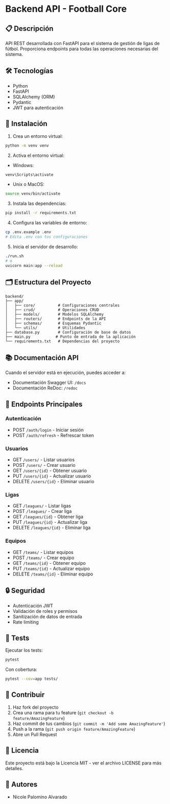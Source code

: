 # Backend API - Football Core

## 📋 Descripción

API REST desarrollada con FastAPI para el sistema de gestión de ligas de fútbol. Proporciona endpoints para todas las operaciones necesarias del sistema.

## 🛠️ Tecnologías

- Python
- FastAPI
- SQLAlchemy (ORM)
- Pydantic
- JWT para autenticación

## 🚀 Instalación

1. Crea un entorno virtual:
```bash
python -m venv venv
```

2. Activa el entorno virtual:
- Windows:
```bash
venv\Scripts\activate
```
- Unix o MacOS:
```bash
source venv/bin/activate
```

3. Instala las dependencias:
```bash
pip install -r requirements.txt
```

4. Configura las variables de entorno:
```bash
cp .env.example .env
# Edita .env con tus configuraciones
```

5. Inicia el servidor de desarrollo:
```bash
./run.sh
# o
uvicorn main:app --reload
```

## 🗂️ Estructura del Proyecto

```
backend/
├── app/
│   ├── core/          # Configuraciones centrales
│   ├── crud/          # Operaciones CRUD
│   ├── models/        # Modelos SQLAlchemy
│   ├── routers/       # Endpoints de la API
│   ├── schemas/       # Esquemas Pydantic
│   └── utils/         # Utilidades
├── database.py        # Configuración de base de datos
├── main.py           # Punto de entrada de la aplicación
└── requirements.txt   # Dependencias del proyecto
```

## 📚 Documentación API

Cuando el servidor está en ejecución, puedes acceder a:

- Documentación Swagger UI: `/docs`
- Documentación ReDoc: `/redoc`

## 🔑 Endpoints Principales

### Autenticación
- POST `/auth/login` - Iniciar sesión
- POST `/auth/refresh` - Refrescar token

### Usuarios
- GET `/users/` - Listar usuarios
- POST `/users/` - Crear usuario
- GET `/users/{id}` - Obtener usuario
- PUT `/users/{id}` - Actualizar usuario
- DELETE `/users/{id}` - Eliminar usuario

### Ligas
- GET `/leagues/` - Listar ligas
- POST `/leagues/` - Crear liga
- GET `/leagues/{id}` - Obtener liga
- PUT `/leagues/{id}` - Actualizar liga
- DELETE `/leagues/{id}` - Eliminar liga

### Equipos
- GET `/teams/` - Listar equipos
- POST `/teams/` - Crear equipo
- GET `/teams/{id}` - Obtener equipo
- PUT `/teams/{id}` - Actualizar equipo
- DELETE `/teams/{id}` - Eliminar equipo

## 🔒 Seguridad

- Autenticación JWT
- Validación de roles y permisos
- Sanitización de datos de entrada
- Rate limiting

## 🧪 Tests

Ejecutar los tests:

```bash
pytest
```

Con cobertura:

```bash
pytest --cov=app tests/
```

## 🤝 Contribuir

1. Haz fork del proyecto
2. Crea una rama para tu feature (`git checkout -b feature/AmazingFeature`)
3. Haz commit de tus cambios (`git commit -m 'Add some AmazingFeature'`)
4. Push a la rama (`git push origin feature/AmazingFeature`)
5. Abre un Pull Request

## 📝 Licencia

Este proyecto está bajo la Licencia MIT - ver el archivo LICENSE para más detalles.

## 👥 Autores

- Nicole Palomino Alvarado